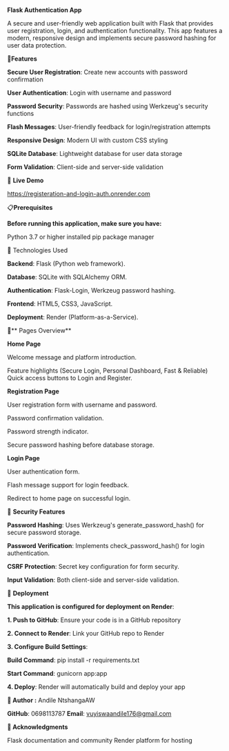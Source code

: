 **Flask Authentication App**

A secure and user-friendly web application built with Flask that provides user registration, login, and authentication functionality. 
This app features a modern, responsive design and implements secure password hashing for user data protection.

🌟**Features**

**Secure User Registration**: Create new accounts with password confirmation

**User Authentication**: Login with username and password

**Password Security**: Passwords are hashed using Werkzeug's security functions

**Flash Messages**: User-friendly feedback for login/registration attempts

**Responsive Design**: Modern UI with custom CSS styling

**SQLite Database**: Lightweight database for user data storage

**Form Validation**: Client-side and server-side validation

🚀 **Live Demo**

 https://registeration-and-login-auth.onrender.com
 
📋**Prerequisites**

**Before running this application, make sure you have:**

Python 3.7 or higher installed
pip package manager

🔧 Technologies Used

**Backend**: Flask (Python web framework).

**Database**: SQLite with SQLAlchemy ORM.

**Authentication**: Flask-Login, Werkzeug password hashing.

**Frontend**: HTML5, CSS3, JavaScript.

**Deployment**: Render (Platform-as-a-Service).

📱** Pages Overview**

**Home Page**

Welcome message and platform introduction.

Feature highlights (Secure Login, Personal Dashboard, Fast & Reliable)
Quick access buttons to Login and Register.

**Registration Page**

User registration form with username and password.

Password confirmation validation.

Password strength indicator.

Secure password hashing before database storage.

**Login Page**

User authentication form.

Flash message support for login feedback.

Redirect to home page on successful login.

🔐 **Security Features**

**Password Hashing**: Uses Werkzeug's generate_password_hash() for secure password storage.

**Password Verification**: Implements check_password_hash() for login authentication.

**CSRF Protection**: Secret key configuration for form security.

**Input Validation**: Both client-side and server-side validation.

🚀 **Deployment**

**This application is configured for deployment on Render**:

**1. Push to GitHub**: Ensure your code is in a GitHub repository

**2. Connect to Render**: Link your GitHub repo to Render

**3. Configure Build Settings**:

**Build Command**: pip install -r requirements.txt

**Start Command**: gunicorn app:app

**4. Deploy**: Render will automatically build and deploy your app

**👤 Author :**
Andile NtshangaAW

**GitHub**: 0698113787
**Email**: vuyiswaandile176@gmail.com

**🙏 Acknowledgments**

Flask documentation and community
Render platform for hosting
